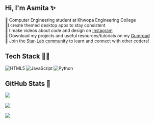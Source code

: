 ## Hi, I'm Asmita ​✨​

🧠​ Computer Engineering student at Khwopa Engineering College<br/>
​🌌​ I create themed desktop apps to stay consistent<br/>
​🎥 I make videos about code and design on [Instagram](https://www.instagram.com/b.telgeuse/)<br/>
🪻 Download my projects and useful resources/tutorials on my [Gumroad](https://btelgeuse.gumroad.com/)<br/>
💫 Join the [Star-Lab community](https://discord.gg/a7jQegqYBN) to learn and connect with other coders!<br/>

## Tech Stack 👩‍💻
![HTML5](https://img.shields.io/badge/html5-%23E34F26.svg?style=for-the-badge&logo=html5&logoColor=white)  ![JavaScript](https://img.shields.io/badge/javascript-%23323330.svg?style=for-the-badge&logo=javascript&logoColor=%23F7DF1E) ![Python](https://img.shields.io/badge/python-3670A0?style=for-the-badge&logo=python&logoColor=ffdd54) 
## GitHub Stats 🌱​
![](https://github-readme-stats.vercel.app/api/top-langs/?username=Btelgeuse&theme=transparent&hide_border=false&include_all_commits=false&count_private=false&layout=compact)<br/>
<br/>
![](https://github-readme-stats.vercel.app/api?username=Btelgeuse&theme=transparent&hide_border=false&include_all_commits=false&count_private=false)<br/>
<br/>
![](https://nirzak-streak-stats.vercel.app/?user=Btelgeuse&theme=transparent&hide_border=false)<br/>

<!-- Proudly created with GPRM ( https://gprm.itsvg.in ) -->
